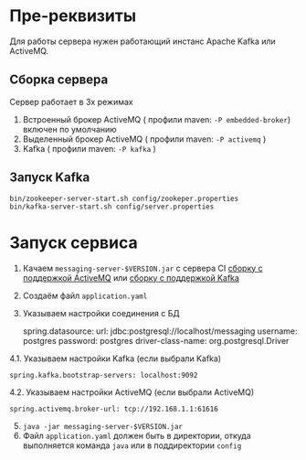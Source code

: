 # Пре-реквизиты
Для работы сервера нужен работающий инстанс Apache Kafka или ActiveMQ.
## Сборка сервера
Сервер работает в 3х режимах
1. Встроенный брокер ActiveMQ ( профили maven: `-P embedded-broker`) включен по умолчанию
2. Выделенный брокер ActiveMQ ( профили maven: `-P activemq` )
3. Kafka ( профили maven: `-P kafka` )

## Запуск Kafka
```shell
bin/zookeeper-server-start.sh config/zookeper.properties
bin/kafka-server-start.sh config/server.properties
```

# Запуск сервиса
1. Качаем `messaging-server-$VERSION.jar` c сервера CI [сборку с поддержкой ActiveMQ](https://ci.i-novus.ru/job/messaging/lastSuccessfulBuild/ru.i-novus.messaging$messaging-server/)
 или [сборку с поддержкой Kafka](https://ci.i-novus.ru/job/messaging.kafka/lastSuccessfulBuild/ru.i-novus.messaging$messaging-server/)
2. Создаём файл `application.yaml`
3. Указываем настройки соединения с БД

    spring.datasource:
      url: jdbc:postgresql://localhost/messaging
      username: postgres
      password: postgres
      driver-class-name: org.postgresql.Driver
      
4.1. Указываем настройки Kafka (если выбрали Kafka)
```
spring.kafka.bootstrap-servers: localhost:9092
```
4.2. Указываем настройки ActiveMQ (если выбрали ActiveMQ)
```
spring.activemq.broker-url: tcp://192.168.1.1:61616
```
5. `java -jar messaging-server-$VERSION.jar`
6. Файл `application.yaml` должен быть в директории, откуда выполняется команда `java` или в поддиректории `config` 
